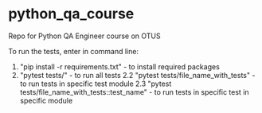 # python_qa_course

Repo for Python QA Engineer course on OTUS

To run the tests, enter in command line:
1. "pip install -r requirements.txt" - to install required packages
2. "pytest tests/" - to run all tests
2.2 "pytest tests/file_name_with_tests" - to run tests in specific test module
2.3 "pytest tests/file_name_with_tests::test_name" - to run tests in specific test in specific module